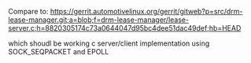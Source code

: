 Compare to: https://gerrit.automotivelinux.org/gerrit/gitweb?p=src/drm-lease-manager.git;a=blob;f=drm-lease-manager/lease-server.c;h=8820305174c73a0644047d95bc4dee51dac49def;hb=HEAD

which shoudl be working c server/client implementation using SOCK_SEQPACKET and EPOLL
